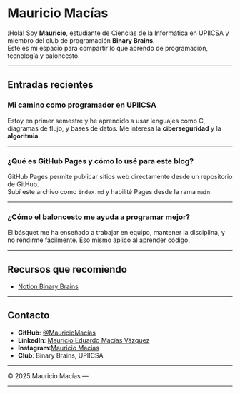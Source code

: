 #  Mauricio Macías

¡Hola! Soy **Mauricio**, estudiante de Ciencias de la Informática en UPIICSA y miembro del club de programación **Binary Brains**.  
Este es mi espacio para compartir lo que aprendo de programación, tecnología y baloncesto.

---

##  Entradas recientes

###  Mi camino como programador en UPIICSA
Estoy en primer semestre y he aprendido a usar lenguajes como C, diagramas de flujo, y bases de datos. Me interesa la **ciberseguridad** y la **algoritmia**.

---

###  ¿Qué es GitHub Pages y cómo lo usé para este blog?
GitHub Pages permite publicar sitios web directamente desde un repositorio de GitHub.  
Subí este archivo como `index.md` y habilité Pages desde la rama `main`.

---

###  ¿Cómo el baloncesto me ayuda a programar mejor?
El básquet me ha enseñado a trabajar en equipo, mantener la disciplina, y no rendirme fácilmente.
Eso mismo aplico al aprender código.

---

##  Recursos que recomiendo

- [Notion Binary Brains](https://untalbry.notion.site/Binary-Brains-7ce88d6234d94f9ca1a1cd10e8ecc2eb)

---

##  Contacto

- **GitHub**: [@MauricioMacías](https://github.com/tuusuario)
- **LinkedIn**: [Mauricio Eduardo Macías Vázquez](https://www.linkedin.com/in/mauricio-eduardo-mac%C3%ADas-v%C3%A1zquez-617366228/)
- **Instagram**:[Mauricio Macias](https://www.instagram.com/iammauriciooo/)
-  **Club**: Binary Brains, UPIICSA

---

© 2025 Mauricio Macías — 

---
